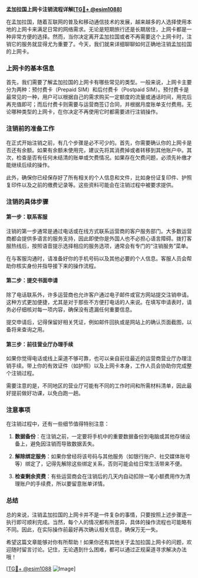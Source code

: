 **孟加拉国上网卡注销流程详解[[TG💪+ @esim1088](https://t.me/s/esim1088)]**

在孟加拉国，随着互联网的普及和移动通信技术的发展，越来越多的人选择使用本地的上网卡来满足日常的网络需求。无论是短期旅行还是长期居住，上网卡都是一种非常方便的选择。然而，当你决定离开孟加拉国或者不再需要这个上网卡时，注销它的服务就显得尤为重要了。今天，我们就来详细聊聊如何正确地注销孟加拉国的上网卡。

### 上网卡的基本信息

首先，我们需要了解孟加拉国的上网卡有哪些常见的类型。一般来说，上网卡主要分为两种：预付费卡（Prepaid SIM）和后付费卡（Postpaid SIM）。预付费卡是最常见的一种，用户可以根据自己的需求购买一定额度的流量或通话时间，用完后再充值即可；而后付费卡则需要与运营商签订合同，并根据月度账单支付费用。无论哪种类型的上网卡，在你决定不再使用它时都需要进行注销操作。

### 注销前的准备工作

在正式开始注销之前，有几个步骤是必不可少的。首先，你需要确认你的上网卡是否还有余额。如果有余额未使用完，建议先将其消费掉或者转移到其他账户中。其次，检查是否有任何未结清的账单或欠费情况。如果存在欠费问题，必须先补缴才能继续后续的操作。

此外，确保你已经保存好了所有相关的个人信息和文件，比如身份证复印件、护照复印件以及之前的缴费记录等。这些资料可能会在注销过程中被要求提供。

### 注销的具体步骤

#### 第一步：联系客服

注销的第一步通常是通过电话或在线方式联系运营商的客户服务部门。大多数运营商都会提供多语言的服务支持，因此即使你是外国人也不必担心语言障碍。拨打客服热线后，按照语音提示选择相应的服务选项，通常会有专门的“注销服务”菜单。

在与客服沟通时，请准备好你的手机号码以及其他必要的个人信息。客服人员会帮助你核实身份并指导接下来的操作流程。

#### 第二步：提交书面申请

除了电话联系外，许多运营商也允许客户通过电子邮件或官方网站提交注销申请。这种方式更加便捷，尤其是对于那些不方便打电话的人来说。在填写申请表时，请务必仔细核对每一项内容，确保没有遗漏任何重要信息。

提交申请后，记得保留好相关凭证，例如邮件回执或是网站上的确认页面截图，以备将来查询之用。

#### 第三步：前往营业厅办理手续

如果你觉得电话或线上渠道不够可靠，也可以亲自前往最近的运营商营业厅办理注销手续。带上你的有效证件（如护照）以及上网卡本身，工作人员会协助你完成整个注销过程。

需要注意的是，不同地区的营业厅可能有不同的工作时间和所需材料清单，因此最好提前做好功课，以免白跑一趟。

### 注意事项

在注销过程中，还有一些细节值得特别注意：

1. **数据备份**：在注销之前，一定要将手机中的重要数据备份到电脑或其他存储设备上，避免因注销而导致数据丢失。
   
2. **解除绑定服务**：如果你曾经将该号码与其他服务（如银行账户、社交媒体账号等）绑定了，记得先解除这些绑定关系，否则可能会给日常生活带来不便。

3. **检查剩余资费**：有些运营商会在注销后的几天内自动扣除一笔小额费用作为清理账户的手续费，所以要留意账单详情。

### 总结

总的来说，注销孟加拉国的上网卡并不是一件复杂的事情，只要按照上述步骤逐一执行即可顺利完成。当然，每个人的情况都有所差异，具体的操作流程也可能略有不同。因此，在实际操作前最好再次确认相关信息，确保万无一失。

希望这篇文章能够对你有所帮助！如果你还有其他关于孟加拉国上网卡的问题，欢迎随时留言讨论。记住，无论遇到什么困难，都可以通过正规渠道寻求解决办法哦！

[[TG💪+ @esim1088](https://t.me/s/esim1088) ![Image](https://i.postimg.cc/4NQfJmqS/Snipaste-2025-05-13-00-14-12.png)]
